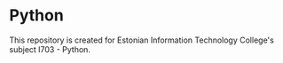 # Python

This repository is created for Estonian Information Technology College's subject I703 - Python.

